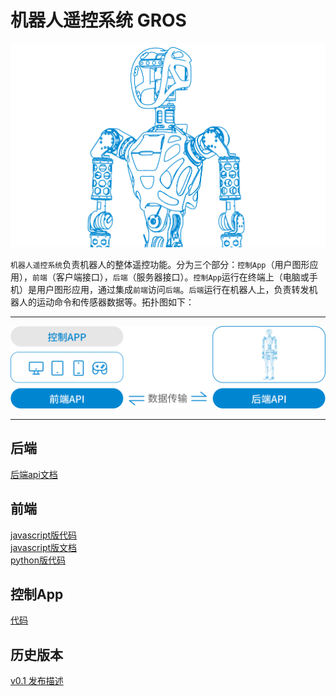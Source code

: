 # 机器人遥控系统 GROS

![](pics/gr1half.png)


`机器人遥控系统`负责机器人的整体遥控功能。分为三个部分：`控制App`（用户图形应用），`前端`（客户端接口），`后端`（服务器接口）。`控制App`运行在终端上（电脑或手机）是用户图形应用，通过集成`前端`访问`后端`。`后端`运行在机器人上，负责转发机器人的运动命令和传感器数据等。拓扑图如下：  

---

![](pics/v0.1_1.png)

---

## 后端
[后端api文档](https://fftai-gros.github.io/doc-svr/index.html)  

## 前端
[javascript版代码](https://github.com/FFTAI/gros_client_js)  
[javascript版文档](https://fftai-gros.github.io/doc-js/classes/Robot.html)  
[python版代码](https://github.com/FFTAI/gros_client_py)

## 控制App
[代码](https://github.com/FFTAI/gros_app)  


## 历史版本
[v0.1 发布描述](v0.1.md)